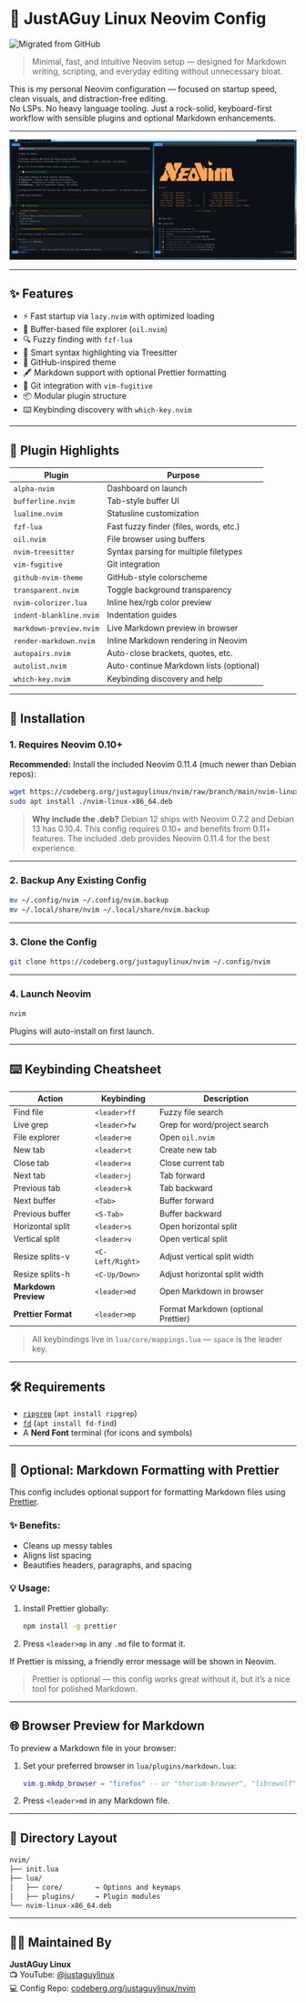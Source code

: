 # 🧠 JustAGuy Linux Neovim Config

![Migrated from GitHub](https://img.shields.io/badge/Migrated%20from-GitHub%20(16%20⭐)-lightgrey?logo=github)

> Minimal, fast, and intuitive Neovim setup — designed for Markdown writing, scripting, and everyday editing without unnecessary bloat.

This is my personal Neovim configuration — focused on startup speed, clean visuals, and distraction-free editing.  
No LSPs. No heavy language tooling. Just a rock-solid, keyboard-first workflow with sensible plugins and optional Markdown enhancements.

---

![Screenshot](screenshots/neovim.png)

---

## ✨ Features

- ⚡ Fast startup via `lazy.nvim` with optimized loading
- 📁 Buffer-based file explorer (`oil.nvim`)
- 🔍 Fuzzy finding with `fzf-lua` 
- 🧠 Smart syntax highlighting via Treesitter
- 🎨 GitHub-inspired theme
- 🖋️ Markdown support with optional Prettier formatting
- 🔐 Git integration with `vim-fugitive`
- 📦 Modular plugin structure
- ⌨️ Keybinding discovery with `which-key.nvim`

---

## 🧩 Plugin Highlights

| Plugin                   | Purpose                                 |
|--------------------------|-----------------------------------------|
| `alpha-nvim`             | Dashboard on launch                     |
| `bufferline.nvim`        | Tab-style buffer UI                     |
| `lualine.nvim`           | Statusline customization                |
| `fzf-lua`                | Fast fuzzy finder (files, words, etc.)  |
| `oil.nvim`               | File browser using buffers              |
| `nvim-treesitter`        | Syntax parsing for multiple filetypes   |
| `vim-fugitive`           | Git integration                         |
| `github-nvim-theme`      | GitHub-style colorscheme                |
| `transparent.nvim`       | Toggle background transparency          |
| `nvim-colorizer.lua`     | Inline hex/rgb color preview            |
| `indent-blankline.nvim`  | Indentation guides                      |
| `markdown-preview.nvim`  | Live Markdown preview in browser        |
| `render-markdown.nvim`   | Inline Markdown rendering in Neovim     |
| `autopairs.nvim`         | Auto-close brackets, quotes, etc.       |
| `autolist.nvim`          | Auto-continue Markdown lists (optional) |
| `which-key.nvim`         | Keybinding discovery and help           |

---

## 🚀 Installation

### 1. Requires Neovim 0.10+

**Recommended:** Install the included Neovim 0.11.4 (much newer than Debian repos):

```bash
wget https://codeberg.org/justaguylinux/nvim/raw/branch/main/nvim-linux-x86_64.deb
sudo apt install ./nvim-linux-x86_64.deb
```

> **Why include the .deb?** Debian 12 ships with Neovim 0.7.2 and Debian 13 has 0.10.4. This config requires 0.10+ and benefits from 0.11+ features. The included .deb provides Neovim 0.11.4 for the best experience.

---

### 2. Backup Any Existing Config

```bash
mv ~/.config/nvim ~/.config/nvim.backup
mv ~/.local/share/nvim ~/.local/share/nvim.backup
```

---

### 3. Clone the Config

```bash
git clone https://codeberg.org/justaguylinux/nvim ~/.config/nvim
```

---

### 4. Launch Neovim

```bash
nvim
```

Plugins will auto-install on first launch.

---

## ⌨️ Keybinding Cheatsheet

| Action               | Keybinding         | Description                          |
|----------------------|--------------------|--------------------------------------|
| Find file            | `<leader>ff`       | Fuzzy file search                    |
| Live grep            | `<leader>fw`       | Grep for word/project search         |
| File explorer        | `<leader>e`        | Open `oil.nvim`                      |
| New tab              | `<leader>t`        | Create new tab                       |
| Close tab            | `<leader>x`        | Close current tab                    |
| Next tab             | `<leader>j`        | Tab forward                          |
| Previous tab         | `<leader>k`        | Tab backward                         |
| Next buffer          | `<Tab>`            | Buffer forward                       |
| Previous buffer      | `<S-Tab>`          | Buffer backward                      |
| Horizontal split     | `<leader>s`        | Open horizontal split                |
| Vertical split       | `<leader>v`        | Open vertical split                  |
| Resize splits-v      | `<C-Left/Right>`   | Adjust vertical split width          |
| Resize splits-h      | `<C-Up/Down>`      | Adjust horizontal split width        |
| **Markdown Preview** | `<leader>md`       | Open Markdown in browser             |
| **Prettier Format**  | `<leader>mp`       | Format Markdown (optional Prettier)  |

> All keybindings live in `lua/core/mappings.lua` — `space` is the leader key.

---

## 🛠 Requirements

- [`ripgrep`](https://github.com/BurntSushi/ripgrep) (`apt install ripgrep`)
- [`fd`](https://github.com/sharkdp/fd) (`apt install fd-find`)
- A **Nerd Font** terminal (for icons and symbols)

---

## 📝 Optional: Markdown Formatting with Prettier

This config includes optional support for formatting Markdown files using [Prettier](https://prettier.io).

### ✨ Benefits:
- Cleans up messy tables
- Aligns list spacing
- Beautifies headers, paragraphs, and spacing

### 💡 Usage:
1. Install Prettier globally:

   ```bash
   npm install -g prettier
   ```

2. Press `<leader>mp` in any `.md` file to format it.

If Prettier is missing, a friendly error message will be shown in Neovim.

> Prettier is optional — this config works great without it, but it’s a nice tool for polished Markdown.

---

## 🌐 Browser Preview for Markdown

To preview a Markdown file in your browser:

1. Set your preferred browser in `lua/plugins/markdown.lua`:

   ```lua
   vim.g.mkdp_browser = "firefox" -- or "thorium-browser", "librewolf", etc.
   ```

2. Press `<leader>md` in any Markdown file.

---

## 📁 Directory Layout

```text
nvim/
├── init.lua
├── lua/
│   ├── core/        → Options and keymaps
│   ├── plugins/     → Plugin modules
└── nvim-linux-x86_64.deb
```

---

## 🙋‍♂️ Maintained By

**JustAGuy Linux**  
📺 YouTube: [@justaguylinux](https://youtube.com/@justaguylinux)  
💻 Config Repo: [codeberg.org/justaguylinux/nvim](https://codeberg.org/justaguylinux/nvim)
